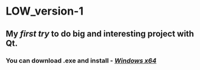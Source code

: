# LOW_version-1
## My _first try_ to do big and interesting project with Qt. 
### You can download .exe and install - [_Windows x64_](Installer/LOW.exe)
